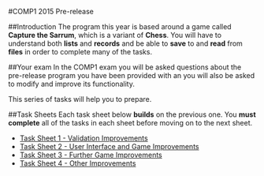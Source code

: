 #COMP1 2015 Pre-release

##Introduction
The program this year is based around a game called **Capture the Sarrum**, which is a variant of **Chess**. You will have to understand both **lists** and **records** and be able to **save** to and **read** from **files** in order to complete many of the tasks.

##Your exam
In the COMP1 exam you will be asked questions about the pre-release program you have been provided with an you will also be asked to modify and improve its functionality.

This series of tasks will help you to prepare.

##Task Sheets
Each task sheet below **builds** on the previous one. You **must complete** all of the tasks in each sheet before moving on to the next sheet.

- [Task Sheet 1 - Validation Improvements](COMP1_2015_Task1.md)
- [Task Sheet 2 - User Interface and Game Improvements](COMP1_2015_Task2.md)
- [Task Sheet 3 - Further Game Improvements](COMP1_2015_Task3.md)
- [Task Sheet 4 - Other Improvements](COMP1_2015_Task4.md)
